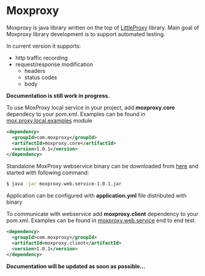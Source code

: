 # Moxproxy

Moxproxy is java library written on the top of [LittleProxy](https://github.com/adamfisk/LittleProxy) library.
Main goal of Moxproxy library development is to support automated testing.

In current version it supports:
* http traffic recording
* request/response modification
    * headers
    * status codes
    * body
    
**Documentation is still work in progress.**

To use MoxProxy local service in your project, add **moxproxy.core** dependecy to your pom.xml.
Examples can be found in [mox.proxy.local.examples](https://github.com/lukasz-aw/moxproxy/tree/master/moxproxy.local.examples/src/test/java/testing/e2e) module

```xml
<dependency>
  <groupId>com.moxproxy</groupId>
  <artifactId>moxproxy.core</artifactId>
  <version>1.0.1</version>
</dependency>
```

Standalone MoxProxy webservice binary can be downloaded from [here](https://github.com/lukasz-aw/moxproxy/releases/download/moxproxy-1.0.1/moxproxy.web.service-1.0.1.zip) and started with following command:
```sh
$ java -jar moxproxy.web.service-1.0.1.jar
```
Application can be configured with **application.yml** file distributed with binary

To communicate with webservice add **moxproxy.client** dependency to your pom.xml.
Examples can be found in [moxproxy.web.service](https://github.com/lukasz-aw/moxproxy/blob/master/moxproxy.web.service/src/test/java/testing/WebServiceE2ETest.java) end to end test.

```xml
<dependency>
  <groupId>com.moxproxy</groupId>
  <artifactId>moxproxy.client</artifactId>
  <version>1.0.1</version>
</dependency>
```

**Documentation will be updated as soon as possible...**

